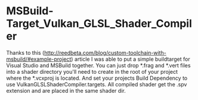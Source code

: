 # MSBuild-Target_Vulkan_GLSL_Shader_Compiler
Thanks to this (http://reedbeta.com/blog/custom-toolchain-with-msbuild/#example-project) article I was able to put a simple buildtarget for Visual Studio and MSBuild together. 
You can just drop *.frag and *.vert files into a shader directory you'll need to create in the root of your project where the *.vcxproj is located. 
And set your projects Build Dependency to use VulkanGLSLShaderCompiler.targets. All compiled shader get the .spv extension and are placed in the same shader dir.
